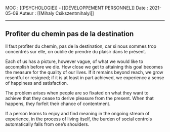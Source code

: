 MOC : [[PSYCHOLOGIE]] - [[DÉVELOPPEMENT PERSONNEL]]
Date : 2021-05-09
Auteur : [[Mihaly Csikszentmihalyi]]
***

## Profiter du chemin pas de la destination
Il faut profiter du chemin, pas de la destination, car si nous sommes trop concentrés sur elle, on oublie de prendre du plaisir dans le présent. 

Each of us has a picture, however vague, of what we would like to accomplish before we die. How close we get to attaining this goal becomes the measure for the quality of our lives. If it remains beyond reach, we grow resentful or resigned; if it is at least in part achieved, we experience a sense of happiness and satisfaction.

The problem arises when people are so fixated on what they want to achieve that they cease to derive pleasure from the present. When that happens, they forfeit their chance of contentment.

If a person learns to enjoy and find meaning in the ongoing stream of experience, in the process of living itself, the burden of social controls automatically falls from one’s shoulders.